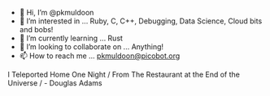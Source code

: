 - 👋 Hi, I’m @pkmuldoon
- 👀 I’m interested in ... Ruby, C, C++, Debugging, Data Science, Cloud bits and bobs!
- 🌱 I’m currently learning ... Rust
- 💞️ I’m looking to collaborate on ... Anything!
- 📫 How to reach me ... pkmuldoon@picobot.org

I Teleported Home One Night / 
    From The Restaurant at the End of the Universe /
    - Douglas Adams

<!---
pkmuldoon/pkmuldoon is a ✨ special ✨ repository because its `README.md` (this file) appears on your GitHub profile.
You can click the Preview link to take a look at your changes.
--->
